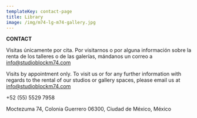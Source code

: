 ```yaml
---
templateKey: contact-page
title: Library
image: /img/m74-lg-m74-gallery.jpg
---
```

**CONTACT**

Visitas únicamente por cita.  Por visitarnos o por alguna información sobre la renta de los talleres o de las galerías, mándanos un correo a info@studioblockm74.com

Visits by appointment only. To visit us or for any further information with regards to the rental of our studios or gallery spaces, please email us at info@studioblockm74.com

+52 (55) 5529 7958

Moctezuma 74, Colonia Guerrero 06300, Ciudad de México, México
